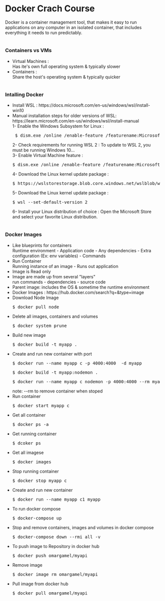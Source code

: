 # Docker Crach Course 
Docker is a container management tool, that makes it easy to run applications on any computer in an isolated container, that includes everything it needs to run predictably.
#
<h3>Containers vs VMs</h3>
<ul>
   <li>Virtual Machines :</li>
   Has ite's own full operating system & typically slower
   <li>Containers :</li>
   Share the host's operating system & typically quicker
</ul> 

#

<h3>Intalling Docker</h3>
<ul>
   <li>Install WSL : https://docs.microsoft.com/en-us/windows/wsl/install-win10</li> 
   <li>Manual installation steps for older versions of WSL: https://learn.microsoft.com/en-us/windows/wsl/install-manual</li> 
       1- Enable the Windows Subsystem for Linux :<br>
	<pre> $ dism.exe /online /enable-feature /featurename:Microsoft-Windows-Subsystem-Linux /all /norestart</pre>
       2- Check requirements for running WSL 2 : To update to WSL 2, you must be running Windows 10...<br>
       3- Enable Virtual Machine feature :
	  <pre>$ dism.exe /online /enable-feature /featurename:Microsoft-Windows-Subsystem-Linux /all /norestart</pre>
       4- Download the Linux kernel update package :
	  <pre>$ https://wslstorestorage.blob.core.windows.net/wslblob/wsl_update_x64.msi</pre> 
       5- Download the Linux kernel update package :
          <pre>$ wsl --set-default-version 2</pre>
       6- Install your Linux distribution of choice : Open the Microsoft Store and select your favorite Linux distribution.
  
</ul> 

#

<h3>Docker Images</h3>
<ul>
   <li>Like blueprints for containers</li>
       Runtime environment -  Application code -  Any dependencies - Extra configuration (Ex: env variables) - Commands
   <li>Run Container</li>
       Running instance of an image - Runs out application
	<li>Image is Read only</li>
	<li>Image are made up from several "layers"</li>
       run commands - dependencies - source code 
	<li>Parent image: includes the OS & sometime the runtime environment</li>
	<li>Docker Images : https://hub.docker.com/search?q=&type=image</li> 
	<li>Download Node Image</li> 
	   <pre>$ docker pull node</pre>
	<li>Delete all images, containers and volumes</li> 
	   <pre>$ docker system prune</pre>
	<li>Build new image</li> 
	   <pre>$ docker build -t myapp .</pre>	
	<li>Create and run new container with port</li> 
	   <pre>$ docker run --name myapp_c -p 4000:4000  -d myapp</pre>
		<pre>$ docker build -t myapp:nodemon .</pre>	
		<pre>$ docker run --name myapp_c_nodemon -p 4000:4000 --rm myapp:nodemon</pre>	
		 note: --rm to remove container when stoped 
	<li>Run container</li> 
	   <pre>$ docker start myapp_c</pre>	
	<li>Get all container</li> 
	   <pre>$ docker ps -a</pre>	
	<li>Get running container</li> 
	   <pre>$ dcoker ps</pre>	
	<li>Get all imagese</li> 
	   <pre>$ docker images</pre>		
	<li>Stop running container</li> 
	   <pre>$ docker stop myapp_c</pre>	
	<li>Create and run new container</li> 
	   <pre>$ docker run --name myapp_c1 myapp</pre>	
	<li>To run docker compose</li> 
	   <pre>$ docker-compose up</pre>	
	<li>Stop and remove containers, images and volumes in docker compose </li> 
	   <pre>$ docker-compose down --rmi all -v</pre>	
	<li>To push image to Repository in docker hub</li> 
	   <pre>$ docker push omargamel/myapi</pre>	
	<li>Remove image</li> 
	   <pre>$ docker image rm omargamel/myapi</pre>	
	<li>Pull image from docker hub</li> 
	   <pre>$ docker pull omargamel/myapi</pre>		
</ul> 


